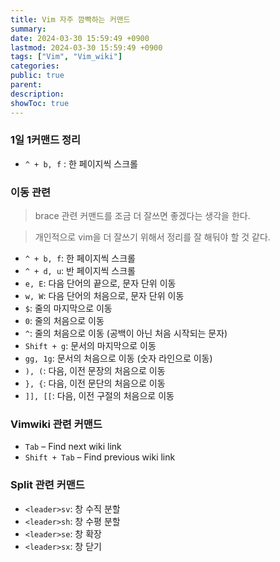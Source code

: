 ```yaml
---
title: Vim 자주 깜빡하는 커맨드
summary: 
date: 2024-03-30 15:59:49 +0900
lastmod: 2024-03-30 15:59:49 +0900
tags: ["Vim", "Vim_wiki"] 
categories: 
public: true
parent: 
description: 
showToc: true
---
```


### 1일 1커맨드 정리

- `^ + b, f` : 한 페이지씩 스크롤

### 이동 관련
> brace 관련 커맨드를 조금 더 잘쓰면 좋겠다는 생각을 한다.

> 개인적으로 vim을 더 잘쓰기 위해서 정리를 잘 해둬야 할 것 같다.

- `^ + b, f`: 한 페이지씩 스크롤
- `^ + d, u`: 반 페이지씩 스크롤
- `e, E`: 다음 단어의 끝으로, 문자 단위 이동
- `w, W`: 다음 단어의 처음으로, 문자 단위 이동
- `$`: 줄의 마지막으로 이동
- `0`: 줄의 처음으로 이동
- `^`: 줄의 처음으로 이동 (공백이 아닌 처음 시작되는 문자)
- `Shift + g`: 문서의 마지막으로 이동
- `gg, 1g`: 문서의 처음으로 이동 (숫자 라인으로 이동)
- `), (`: 다음, 이전 문장의 처음으로 이동
- `}, {`: 다음, 이전 문단의 처음으로 이동
- `]], [[`: 다음, 이전 구절의 처음으로 이동



### Vimwiki 관련 커맨드

- `Tab` – Find next wiki link
- `Shift + Tab` – Find previous wiki link 

### Split 관련 커맨드

- `<leader>sv`: 창 수직 분할
- `<leader>sh`: 창 수평 분할
- `<leader>se`: 창 확장
- `<leader>sx`: 창 닫기


